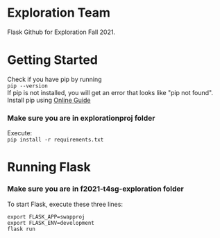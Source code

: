 # Exploration Team

Flask Github for Exploration Fall 2021.

# Getting Started

Check if you have pip by running <br/>
`pip --version` <br/>
If pip is not installed, you will get an error that looks like "pip not found". Install pip using [Online Guide](https://www.geeksforgeeks.org/download-and-install-pip-latest-version/) <br/>
### Make sure you are in explorationproj folder

Execute: <br/>
`pip install -r requirements.txt`

# Running Flask

### Make sure you are in f2021-t4sg-exploration folder

To start Flask, execute these three lines: <br/>

`export FLASK_APP=swapproj` <br/>
`export FLASK_ENV=development` <br/>
`flask run`